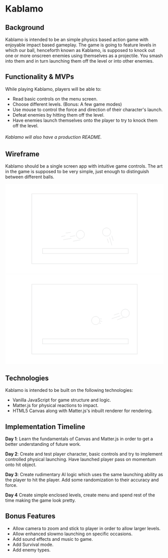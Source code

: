 # Kablamo

## Background

Kablamo is intended to be an simple physics based action game with enjoyable impact based gameplay. The game is going to feature levels in which our ball, henceforth known as Kablamo, is supposed to knock out one or more onscreen enemies using themselves as a projectile. You smash into them and in turn launching them off the level or into other enemies.

## Functionality & MVPs

While playing Kablamo, players will be able to:

- Read basic controls on the menu screen.
- Choose different levels. (Bonus: A few game modes)
- Use mouse to control the force and direction of their character's launch.
- Defeat enemies by hitting them off the level.
- Have enemies launch themselves onto the player to try to knock them off the level.

###### Kablamo will also have a production README.

## Wireframe

Kablamo should be a single screen app with intuitive game controls. The art in the game is supposed to be very simple, just enough to distinguish between different balls.

![Launch](wireframes/KablamoLaunch.png)
![Smash](wireframes/KablamoSmash.png)

## Technologies

Kablamo is intended to be built on the following technologies:

- Vanilla JavaScript for game structure and logic.
- Matter.js for physical reactions to impact.
- HTML5 Canvas along with Matter.js's inbuilt renderer for rendering.

## Implementation Timeline

**Day 1**: Learn the fundamentals of Canvas and Matter.js in order to get a better understanding of future work.

**Day 2**: Create and test player character, basic controls and try to implement controlled physical launching. Have launched player pass on momentum onto hit object.

**Day 3**: Create rudimentary AI logic which uses the same launching ability as the player to hit the player. Add some randomization to their accuracy and force.

**Day 4** Create simple enclosed levels, create menu and spend rest of the time making the game look pretty.

## Bonus Features

- Allow camera to zoom and stick to player in order to allow larger levels.
- Allow enhanced slowmo launching on specific occasions.
- Add sound effects and music to game.
- Add Survival mode.
- Add enemy types.
